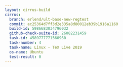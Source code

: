 ```yaml
---
layout: cirrus-build
cirrus:
  branch: erlend/ult-base-new-regtest
  commit: ac25364d7ff3d2e335a8d80012eb39b1916a1160
  build-id: 5986683034796032
  github-check-suite-id: 26082231459
  task-id: 4589777771560960
  task-number: 4
  task-name: Linux - TeX Live 2019
  os-name: Ubuntu
  test-result: 0
---
```

